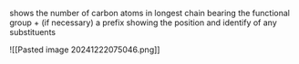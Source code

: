shows the number of carbon atoms in longest chain bearing the functional group + (if necessary) a prefix showing the position and identify of any substituents

![[Pasted image 20241222075046.png]]